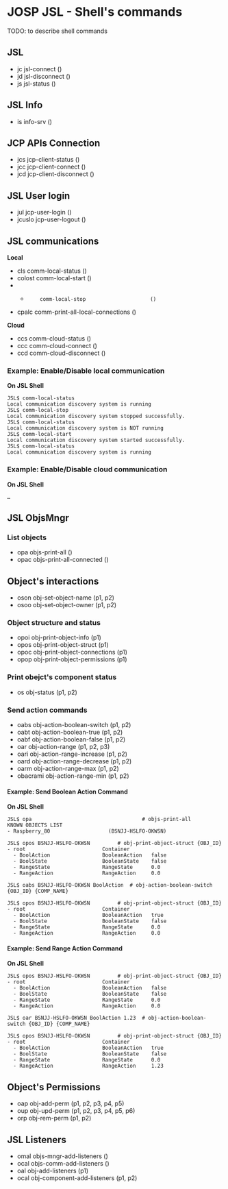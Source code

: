 # JOSP JSL - Shell's commands

TODO: to describe shell commands

## JSL

* jc    jsl-connect     ()
* jd    jsl-disconnect  ()
* js    jsl-status      ()


## JSL Info

* is    info-srv    ()


## JCP APIs Connection

* jcs   jcp-client-status       ()
* jcc   jcp-client-connect      ()
* jcd   jcp-client-disconnect   ()


## JSL User login

* jul       jcp-user-login  ()
* jcuslo    jcp-user-logout ()


## JSL communications

**Local**

* cls       comm-local-status                   ()
* colost    comm-local-start                    ()
* -         comm-local-stop                     ()
* cpalc     comm-print-all-local-connections    ()

**Cloud**

* ccs   comm-cloud-status       ()
* ccc   comm-cloud-connect      ()
* ccd   comm-cloud-disconnect   ()


### Example: Enable/Disable local communication

**On JSL Shell**

```
JSL$ comm-local-status
Local communication discovery system is running
JSL$ comm-local-stop
Local communication discovery system stopped successfully.
JSL$ comm-local-status
Local communication discovery system is NOT running
JSL$ comm-local-start
Local communication discovery system started successfully.
JSL$ comm-local-status
Local communication discovery system is running
```


### Example: Enable/Disable cloud communication

**On JSL Shell**

```
…
```


## JSL ObjsMngr

### List objects

* opa   objs-print-all              ()
* opac  objs-print-all-connected    ()


## Object's interactions

* oson  obj-set-object-name     (p1, p2)
* osoo  obj-set-object-owner    (p1, p2)


### Object structure and status

* opoi  obj-print-object-info           (p1)
* opos  obj-print-object-struct         (p1)
* opoc  obj-print-object-connections    (p1)
* opop  obj-print-object-permissions    (p1)


### Print obejct's component status

* os        obj-status                  (p1, p2)


### Send action commands

* oabs      obj-action-boolean-switch   (p1, p2)
* oabt      obj-action-boolean-true     (p1, p2)
* oabf      obj-action-boolean-false    (p1, p2)
* oar       obj-action-range            (p1, p2, p3)
* oari      obj-action-range-increase   (p1, p2)
* oard      obj-action-range-decrease   (p1, p2)
* oarm      obj-action-range-max        (p1, p2)
* obacrami  obj-action-range-min        (p1, p2)


#### Example: Send Boolean Action Command

**On JSL Shell**

```
JSL$ opa									# objs-print-all
KNOWN OBJECTS LIST
- Raspberry_80                   (BSNJJ-HSLFO-OKWSN)

JSL$ opos BSNJJ-HSLFO-OKWSN			# obj-print-object-struct {OBJ_ID}
- root                         Container       
  - BoolAction                 BooleanAction   false
  - BoolState                  BooleanState    false
  - RangeState                 RangeState      0.0
  - RangeAction                RangeAction     0.0

JSL$ oabs BSNJJ-HSLFO-OKWSN BoolAction	# obj-action-boolean-switch {OBJ_ID} {COMP_NAME}

JSL$ opos BSNJJ-HSLFO-OKWSN			# obj-print-object-struct {OBJ_ID}
- root                         Container       
  - BoolAction                 BooleanAction   true
  - BoolState                  BooleanState    false
  - RangeState                 RangeState      0.0
  - RangeAction                RangeAction     0.0
```


#### Example: Send Range Action Command

**On JSL Shell**

```
JSL$ opos BSNJJ-HSLFO-OKWSN			# obj-print-object-struct {OBJ_ID}
- root                         Container       
  - BoolAction                 BooleanAction   false
  - BoolState                  BooleanState    false
  - RangeState                 RangeState      0.0
  - RangeAction                RangeAction     0.0

JSL$ oar BSNJJ-HSLFO-OKWSN BoolAction 1.23	# obj-action-boolean-switch {OBJ_ID} {COMP_NAME}

JSL$ opos BSNJJ-HSLFO-OKWSN			# obj-print-object-struct {OBJ_ID}
- root                         Container       
  - BoolAction                 BooleanAction   true
  - BoolState                  BooleanState    false
  - RangeState                 RangeState      0.0
  - RangeAction                RangeAction     1.23
```


## Object's Permissions

* oap   obj-add-perm    (p1, p2, p3, p4, p5)
* oup   obj-upd-perm    (p1, p2, p3, p4, p5, p6)
* orp   obj-rem-perm    (p1, p2)


## JSL Listeners

* omal  objs-mngr-add-listeners     ()
* ocal  objs-comm-add-listeners     ()
* oal   obj-add-listeners           (p1)
* ocal  obj-component-add-listeners (p1, p2)
